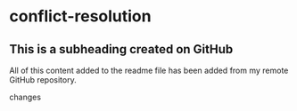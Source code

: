 # conflict-resolution

## This is a subheading created on GitHub

All of this content added to the readme file has been added from my remote GitHub repository.

changes 
